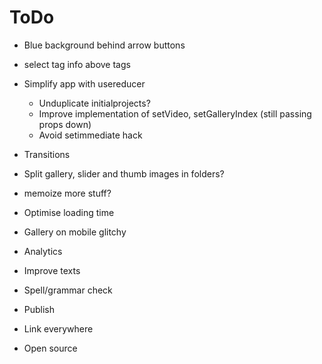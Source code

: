 # ToDo

- Blue background behind arrow buttons
- select tag info above tags
- Simplify app with usereducer
  - Unduplicate initialprojects?
  - Improve implementation of setVideo, setGalleryIndex (still passing props down)
  - Avoid setimmediate hack
- Transitions
- Split gallery, slider and thumb images in folders?
- memoize more stuff?
- Optimise loading time
- Gallery on mobile glitchy
- Analytics
- Improve texts
- Spell/grammar check

- Publish
- Link everywhere
- Open source
